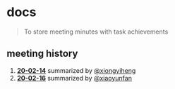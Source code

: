 # docs
> To store meeting minutes with task achievements

## meeting history

1. [**20-02-14**](./20-02-14/meeting-minutes.md) summarized by [@xiongyiheng](https://github.com/xiongyiheng)
2. [**20-02-16**](./20-02-16/meeting-minutes.md) summarized by [@xiaoyunfan](https://github.com/oGsLP)